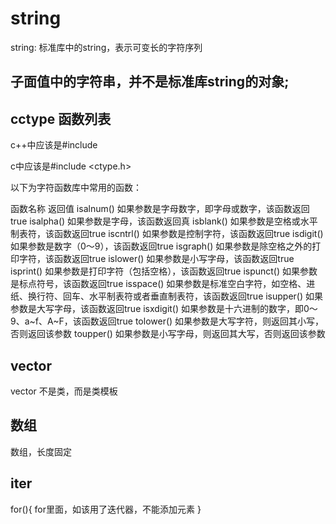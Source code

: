 # string

string:
标准库中的string，表示可变长的字符序列

## 子面值中的字符串，并不是标准库string的对象;

## cctype 函数列表
c++中应该是#include <cctype>

c中应该是#include <ctype.h>

以下为字符函数库中常用的函数：

函数名称	返回值
isalnum()	如果参数是字母数字，即字母或数字，该函数返回true
isalpha()	如果参数是字母，该函数返回真
isblank()	如果参数是空格或水平制表符，该函数返回true
iscntrl()	如果参数是控制字符，该函数返回true
isdigit()	如果参数是数字（0～9），该函数返回true
isgraph()	如果参数是除空格之外的打印字符，该函数返回true
islower()	如果参数是小写字母，该函数返回true
isprint()	如果参数是打印字符（包括空格），该函数返回true
ispunct()	如果参数是标点符号，该函数返回true
isspace()	如果参数是标准空白字符，如空格、进纸、换行符、回车、水平制表符或者垂直制表符，该函数返回true
isupper()	如果参数是大写字母，该函数返回true
isxdigit()	如果参数是十六进制的数字，即0～9、a~f、A~F，该函数返回true
tolower()	如果参数是大写字符，则返回其小写，否则返回该参数
toupper()	如果参数是小写字母，则返回其大写，否则返回该参数

## vector

vector 不是类，而是类模板

## 数组
数组，长度固定

## iter

for(){
    for里面，如该用了迭代器，不能添加元素
}
